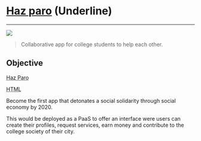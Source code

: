 # [Haz paro](https://www.facebook.com/ParoMX) (Underline)
---

![](https://scontent.fmid6-1.fna.fbcdn.net/v/t1.18169-9/18952680_1924437204434782_1547162625031204140_n.jpg?_nc_cat=105&ccb=1-7&_nc_sid=09cbfe&_nc_eui2=AeGWjzq3gMBqluAzmHofdJ8Kbnat_nUYhiNudq3-dRiGI538_SfvTWD4DozSQMoDdvxfQUKSEHNKuLka_jQNE4dM&_nc_ohc=zIWNu-0c8J0AX_OAiAX&_nc_ht=scontent.fmid6-1.fna&oh=00_AT__viJlWB_hnSphts0kGVxQfdXuGTeh771A5Cwt7qdYqg&oe=630132C4)
> Collaborative app for college students to help each other.

## Objective
<abbr title="Haz Paro is mexican slang for requesting help">Haz Paro</abbr>

<abbr title="Hyper Text Markup Language">HTML</abbr>

Become the first app that detonates a social solidarity through social economy by 2020.

This would be deployed as a PaaS to offer an interface were users can create their profiles, request services, earn money and contribute to the college society of their city.
